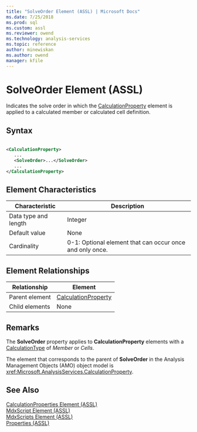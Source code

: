 ```yaml
---
title: "SolveOrder Element (ASSL) | Microsoft Docs"
ms.date: 7/25/2018
ms.prod: sql
ms.custom: assl
ms.reviewer: owend
ms.technology: analysis-services
ms.topic: reference
author: minewiskan
ms.author: owend
manager: kfile
---
```

# SolveOrder Element (ASSL)

  Indicates the solve order in which the [CalculationProperty](../objects/calculationproperty-element-assl.md) element is applied to a calculated member or calculated cell definition.  
  
## Syntax  
  
```xml  
  
<CalculationProperty>  
   ...  
   <SolveOrder>...</SolveOrder>  
   ...  
</CalculationProperty>  
```  
  
## Element Characteristics  
  
|Characteristic|Description|  
|--------------------|-----------------|  
|Data type and length|Integer|  
|Default value|None|  
|Cardinality|0-1: Optional element that can occur once and only once.|  
  
## Element Relationships  
  
|Relationship|Element|  
|------------------|-------------|  
|Parent element|[CalculationProperty](../objects/calculationproperty-element-assl.md)|  
|Child elements|None|  
  
## Remarks  
 The **SolveOrder** property applies to **CalculationProperty** elements with a [CalculationType](calculationtype-element-assl.md) of *Member* or *Cells*.  
  
 The element that corresponds to the parent of **SolveOrder** in the Analysis Management Objects (AMO) object model is <xref:Microsoft.AnalysisServices.CalculationProperty>.  
  
## See Also  
 [CalculationProperties Element &#40;ASSL&#41;](../collections/calculationproperties-element-assl.md)   
 [MdxScript Element &#40;ASSL&#41;](../objects/mdxscript-element-assl.md)   
 [MdxScripts Element &#40;ASSL&#41;](../collections/mdxscripts-element-assl.md)   
 [Properties &#40;ASSL&#41;](properties-assl.md)  
  
  
